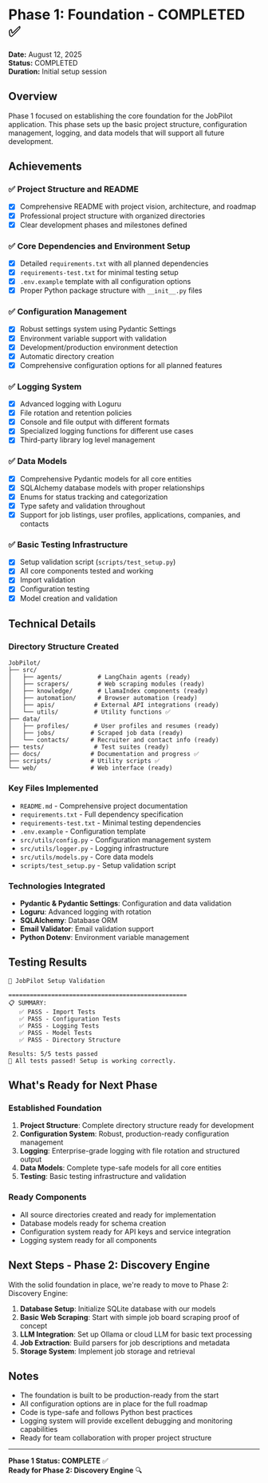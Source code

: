 # Phase 1: Foundation - COMPLETED ✅

**Date:** August 12, 2025  
**Status:** COMPLETED  
**Duration:** Initial setup session  

## Overview

Phase 1 focused on establishing the core foundation for the JobPilot application. This phase sets up the basic project structure, configuration management, logging, and data models that will support all future development.

## Achievements

### ✅ Project Structure and README
- [x] Comprehensive README with project vision, architecture, and roadmap
- [x] Professional project structure with organized directories
- [x] Clear development phases and milestones defined

### ✅ Core Dependencies and Environment Setup  
- [x] Detailed `requirements.txt` with all planned dependencies
- [x] `requirements-test.txt` for minimal testing setup
- [x] `.env.example` template with all configuration options
- [x] Proper Python package structure with `__init__.py` files

### ✅ Configuration Management
- [x] Robust settings system using Pydantic Settings
- [x] Environment variable support with validation
- [x] Development/production environment detection
- [x] Automatic directory creation
- [x] Comprehensive configuration options for all planned features

### ✅ Logging System
- [x] Advanced logging with Loguru
- [x] File rotation and retention policies
- [x] Console and file output with different formats
- [x] Specialized logging functions for different use cases
- [x] Third-party library log level management

### ✅ Data Models
- [x] Comprehensive Pydantic models for all core entities
- [x] SQLAlchemy database models with proper relationships
- [x] Enums for status tracking and categorization
- [x] Type safety and validation throughout
- [x] Support for job listings, user profiles, applications, companies, and contacts

### ✅ Basic Testing Infrastructure
- [x] Setup validation script (`scripts/test_setup.py`)
- [x] All core components tested and working
- [x] Import validation
- [x] Configuration testing
- [x] Model creation and validation

## Technical Details

### Directory Structure Created
```
JobPilot/
├── src/
│   ├── agents/          # LangChain agents (ready)
│   ├── scrapers/        # Web scraping modules (ready)
│   ├── knowledge/       # LlamaIndex components (ready)
│   ├── automation/      # Browser automation (ready)
│   ├── apis/           # External API integrations (ready)
│   └── utils/          # Utility functions ✅
├── data/
│   ├── profiles/       # User profiles and resumes (ready)
│   ├── jobs/          # Scraped job data (ready)
│   └── contacts/      # Recruiter and contact info (ready)
├── tests/              # Test suites (ready)
├── docs/              # Documentation and progress ✅
├── scripts/           # Utility scripts ✅
└── web/               # Web interface (ready)
```

### Key Files Implemented
- `README.md` - Comprehensive project documentation
- `requirements.txt` - Full dependency specification
- `requirements-test.txt` - Minimal testing dependencies  
- `.env.example` - Configuration template
- `src/utils/config.py` - Configuration management system
- `src/utils/logger.py` - Logging infrastructure
- `src/utils/models.py` - Core data models
- `scripts/test_setup.py` - Setup validation script

### Technologies Integrated
- **Pydantic & Pydantic Settings**: Configuration and data validation
- **Loguru**: Advanced logging with rotation
- **SQLAlchemy**: Database ORM
- **Email Validator**: Email validation support
- **Python Dotenv**: Environment variable management

## Testing Results
```
🚀 JobPilot Setup Validation

==================================================
📋 SUMMARY:
   ✅ PASS - Import Tests
   ✅ PASS - Configuration Tests  
   ✅ PASS - Logging Tests
   ✅ PASS - Model Tests
   ✅ PASS - Directory Structure

Results: 5/5 tests passed
🎉 All tests passed! Setup is working correctly.
```

## What's Ready for Next Phase

### Established Foundation
1. **Project Structure**: Complete directory structure ready for development
2. **Configuration System**: Robust, production-ready configuration management
3. **Logging**: Enterprise-grade logging with file rotation and structured output
4. **Data Models**: Complete type-safe models for all core entities
5. **Testing**: Basic testing infrastructure and validation

### Ready Components
- All source directories created and ready for implementation
- Database models ready for schema creation
- Configuration system ready for API keys and service integration
- Logging system ready for all components

## Next Steps - Phase 2: Discovery Engine

With the solid foundation in place, we're ready to move to Phase 2: Discovery Engine:

1. **Database Setup**: Initialize SQLite database with our models
2. **Basic Web Scraping**: Start with simple job board scraping proof of concept
3. **LLM Integration**: Set up Ollama or cloud LLM for basic text processing
4. **Job Extraction**: Build parsers for job descriptions and metadata
5. **Storage System**: Implement job storage and retrieval

## Notes

- The foundation is built to be production-ready from the start
- All configuration options are in place for the full roadmap
- Code is type-safe and follows Python best practices  
- Logging system will provide excellent debugging and monitoring capabilities
- Ready for team collaboration with proper project structure

---

**Phase 1 Status: COMPLETE** ✅  
**Ready for Phase 2: Discovery Engine** 🔍
